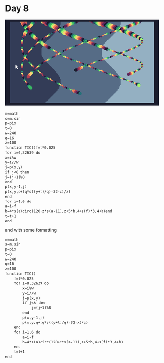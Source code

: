 # Day 8
![A greyscale sine wave pattern scrolling up with a six colourful tubes rotating around each other](./day08.gif)
```
m=math
s=m.sin
p=pix
t=0
w=240
q=16
z=100
function TIC()f=t*0.025
for i=0,32639 do
x=i%w
y=i//w
j=p(x,y)
if j<8 then
j=(j+1)%8
end
p(x,y-1,j) 
p(x,y,q+(q*s((y+t)/q)-32-x)/z)
end
for i=1,6 do
a=i-f
b=4*s(a)circ(120+z*s(a-11),z+5*b,4+s(f)*3,4+b)end
t=t+1
end
```

and with some formatting

```
m=math
s=m.sin
p=pix
t=0
w=240
q=16
z=100
function TIC()
    f=t*0.025
    for i=0,32639 do
        x=i%w
        y=i//w
        j=p(x,y)
        if j<8 then
            j=(j+1)%8
        end
        p(x,y-1,j) 
        p(x,y,q+(q*s((y+t)/q)-32-x)/z)
    end
    for i=1,6 do
        a=i-f
        b=4*s(a)circ(120+z*s(a-11),z+5*b,4+s(f)*3,4+b)
    end
    t=t+1
end
```